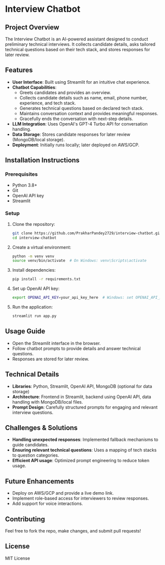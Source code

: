 # Interview Chatbot

## Project Overview
The Interview Chatbot is an AI-powered assistant designed to conduct preliminary technical interviews. It collects candidate details, asks tailored technical questions based on their tech stack, and stores responses for later review.

## Features
- **User Interface**: Built using Streamlit for an intuitive chat experience.
- **Chatbot Capabilities**:
  - Greets candidates and provides an overview.
  - Collects candidate details such as name, email, phone number, experience, and tech stack.
  - Generates technical questions based on declared tech stack.
  - Maintains conversation context and provides meaningful responses.
  - Gracefully ends the conversation with next-step details.
- **LLM Integration**: Uses OpenAI's GPT-4 Turbo API for conversation handling.
- **Data Storage**: Stores candidate responses for later review (MongoDB/local storage).
- **Deployment**: Initially runs locally; later deployed on AWS/GCP.

## Installation Instructions
### Prerequisites
- Python 3.8+
- Git
- OpenAI API key
- Streamlit

### Setup
1. Clone the repository:
   ```sh
   git clone https://github.com/PrakharPandey2729/interview-chatbot.git
   cd interview-chatbot
   ```
2. Create a virtual environment:
   ```sh
   python -m venv venv
   source venv/bin/activate  # On Windows: venv\Scripts\activate
   ```
3. Install dependencies:
   ```sh
   pip install -r requirements.txt
   ```
4. Set up OpenAI API key:
   ```sh
   export OPENAI_API_KEY=your_api_key_here  # Windows: set OPENAI_API_KEY=your_api_key_here
   ```
5. Run the application:
   ```sh
   streamlit run app.py
   ```

## Usage Guide
- Open the Streamlit interface in the browser.
- Follow chatbot prompts to provide details and answer technical questions.
- Responses are stored for later review.

## Technical Details
- **Libraries**: Python, Streamlit, OpenAI API, MongoDB (optional for data storage)
- **Architecture**: Frontend in Streamlit, backend using OpenAI API, data handling with MongoDB/local files.
- **Prompt Design**: Carefully structured prompts for engaging and relevant interview questions.

## Challenges & Solutions
- **Handling unexpected responses**: Implemented fallback mechanisms to guide candidates.
- **Ensuring relevant technical questions**: Uses a mapping of tech stacks to question categories.
- **Efficient API usage**: Optimized prompt engineering to reduce token usage.

## Future Enhancements
- Deploy on AWS/GCP and provide a live demo link.
- Implement role-based access for interviewers to review responses.
- Add support for voice interactions.

## Contributing
Feel free to fork the repo, make changes, and submit pull requests!

## License
MIT License

